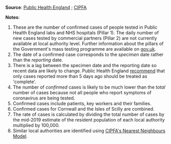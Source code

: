 **Source**: <a href="https://coronavirus.data.gov.uk" target="_blank">Public Health England</a> ; <a href="https://www.cipfastats.net/resources/nearestneighbours" target="_blank">CIPFA</a>   

**Notes**:    

1. These are the number of confirmed cases of people tested in Public Health England labs and NHS hospitals (Pillar 1). The daily number of new cases tested by commercial partners (Pillar 2) are not currently available at local authority level. Further information about the pillars of the Government's mass testing programme are available on <a href="https://www.gov.uk/government/publications/coronavirus-covid-19-scaling-up-testing-programmes/coronavirus-covid-19-scaling-up-our-testing-programmes" target="_blank">gov.uk</a>.      
2. The date of a confirmed case corresponds to the *specimen* date rather than the *reporting* date.         
3. There is a lag between the specimen date and the reporting date so recent data are likely to change. Public Health England <a href="https://coronavirus.data.gov.uk/about" target="_blank">recommend</a> that only cases reported more than 5 days ago should be treated as 'complete'.    
4. The number of *confirmed* cases is likely to be much lower than the *total* number of cases because not all people who report symptoms of coronavirus are being tested.    
5. Confirmed cases include patients, key workers and their families.     
6. Confirmed cases for Cornwall and the Isles of Scilly are combined.      
7. The rate of cases is calculated by dividing the total number of cases by the mid-2019 estimate of the resident population of each local authority multiplied by 100,000.        
8. Similar local authorities are identified using <a href="https://www.cipfastats.net/resources/nearestneighbours" target="_blank">CIPFA's Nearest Neighbours Model</a>.